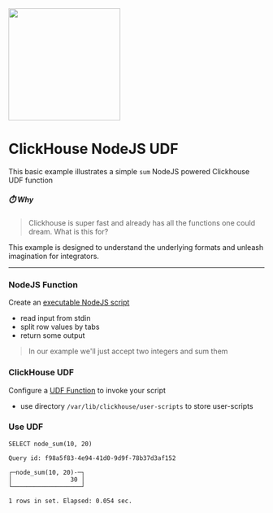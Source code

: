 <img src="https://user-images.githubusercontent.com/1423657/147935343-598c7dfd-1412-4bad-9ac6-636994810443.png" width=220 >

# ClickHouse NodeJS UDF
This basic example illustrates a simple `sum` NodeJS powered Clickhouse UDF function

##### ⏱️ Why
> Clickhouse is super fast and already has all the functions one could dream. What is this for?

This example is designed to understand the underlying formats and unleash imagination for integrators.

-----

### NodeJS Function
Create an [executable NodeJS script](https://github.com/metrico/clickhouse-udf-node/blob/main/node-udf-sum.js)
- read input from stdin
- split row values by tabs
- return some output

> In our example we'll just accept two integers and sum them

### ClickHouse UDF
Configure a [UDF Function](https://github.com/metrico/clickhouse-udf-node/blob/main/node_function.xml) to invoke your script 
- use directory `/var/lib/clickhouse/user-scripts` to store user-scripts

### Use UDF
```
SELECT node_sum(10, 20)

Query id: f98a5f83-4e94-41d0-9d9f-78b37d3af152

┌─node_sum(10, 20)-─┐
│                30 │
└───────────────────┘

1 rows in set. Elapsed: 0.054 sec. 
```
